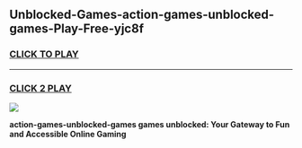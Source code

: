 
## Unblocked-Games-action-games-unblocked-games-Play-Free-yjc8f
<h3>
<a href="https://premium76.site?title=action-games-unblocked-games&ref=17A">CLICK TO PLAY</a></h3>
<hr>

<h3>
<a href="https://premium76.site?title=action-games-unblocked-games&ref=17A">CLICK 2 PLAY</a>
  
</h3>

<a href="https://premium76.site?title=action-games-unblocked-games&ref=17A"><img src="https://clearcache.store/games.png"></a>


**action-games-unblocked-games games unblocked: Your Gateway to Fun and Accessible Online Gaming**
